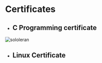 # Certificates

- ## C Programming certificate
 ![sololeran](https://user-images.githubusercontent.com/98951784/156405515-845d9015-3a5c-4efa-ba4e-b4a8d96d8c52.png)
 
 
 - ## Linux Certificate



